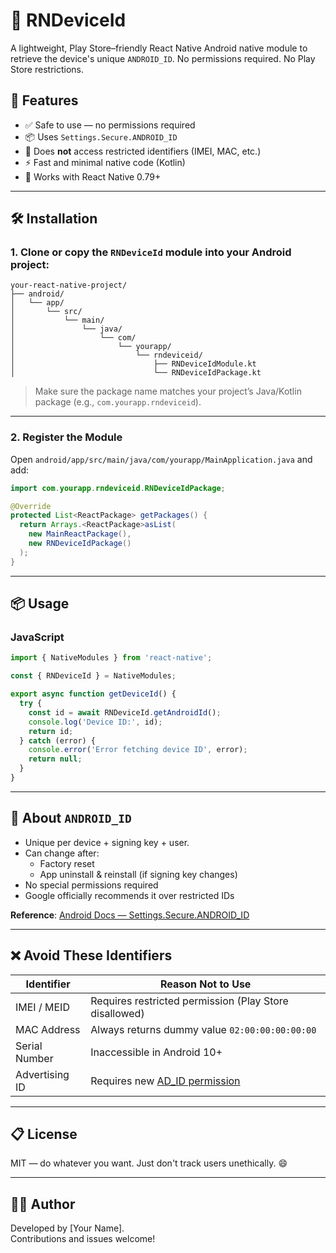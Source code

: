 # 📱 RNDeviceId

A lightweight, Play Store–friendly React Native Android native module to retrieve the device's unique `ANDROID_ID`. No permissions required. No Play Store restrictions.

## 🚀 Features

- ✅ Safe to use — no permissions required
- 📦 Uses `Settings.Secure.ANDROID_ID`
- 🔐 Does **not** access restricted identifiers (IMEI, MAC, etc.)
- ⚡ Fast and minimal native code (Kotlin)
- 🧩 Works with React Native 0.79+

---

## 🛠 Installation

### 1. Clone or copy the `RNDeviceId` module into your Android project:

```
your-react-native-project/
├── android/
│   └── app/
│       └── src/
│           └── main/
│               └── java/
│                   └── com/
│                       └── yourapp/
│                           └── rndeviceid/
│                               ├── RNDeviceIdModule.kt
│                               └── RNDeviceIdPackage.kt
```

> Make sure the package name matches your project’s Java/Kotlin package (e.g., `com.yourapp.rndeviceid`).

---

### 2. Register the Module

Open `android/app/src/main/java/com/yourapp/MainApplication.java` and add:

```java
import com.yourapp.rndeviceid.RNDeviceIdPackage;

@Override
protected List<ReactPackage> getPackages() {
  return Arrays.<ReactPackage>asList(
    new MainReactPackage(),
    new RNDeviceIdPackage()
  );
}
```

---

## 📦 Usage

### JavaScript

```js
import { NativeModules } from 'react-native';

const { RNDeviceId } = NativeModules;

export async function getDeviceId() {
  try {
    const id = await RNDeviceId.getAndroidId();
    console.log('Device ID:', id);
    return id;
  } catch (error) {
    console.error('Error fetching device ID', error);
    return null;
  }
}
```

---

## 🧠 About `ANDROID_ID`

- Unique per device + signing key + user.
- Can change after:
  - Factory reset
  - App uninstall & reinstall (if signing key changes)
- No special permissions required
- Google officially recommends it over restricted IDs

**Reference**: [Android Docs — Settings.Secure.ANDROID_ID](https://developer.android.com/reference/android/provider/Settings.Secure#ANDROID_ID)

---

## ❌ Avoid These Identifiers

| Identifier     | Reason Not to Use                            |
|----------------|----------------------------------------------|
| IMEI / MEID    | Requires restricted permission (Play Store disallowed) |
| MAC Address    | Always returns dummy value `02:00:00:00:00:00` |
| Serial Number  | Inaccessible in Android 10+ |
| Advertising ID | Requires new [AD_ID permission](https://support.google.com/googleplay/android-developer/answer/6048248) |

---

## 📋 License

MIT — do whatever you want. Just don't track users unethically. 😄

---

## 👨‍💻 Author

Developed by [Your Name].  
Contributions and issues welcome!